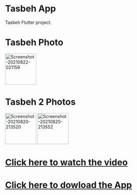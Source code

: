 # Tasbeh App

Tasbeh Flutter project.

# Tasbeh Photo
<a href="https://ibb.co/j8Ngftt"><img src="https://i.ibb.co/9pDsgPP/Screenshot-20210822-021159.jpg" alt="Screenshot-20210822-021159" border="0" width="100"></a>

# Tasbeh 2 Photos 
<a href="https://ibb.co/qDXNVKn"><img src="https://i.ibb.co/3TGpQ2s/Screenshot-20210820-213520.jpg" alt="Screenshot-20210820-213520" border="0" width="100"></a>
<a href="https://ibb.co/5Mwprz6"><img src="https://i.ibb.co/vwRy3rH/Screenshot-20210820-213552.jpg" alt="Screenshot-20210820-213552" border="0" width="100"></a>

# [Click here to watch the video](https://youtu.be/Y7lrJs5l_so)
# [Click here to dowload the App](https://github.com/AlijonXr/Tasbeh/raw/main/app-armeabi-v7a-release.apk)
